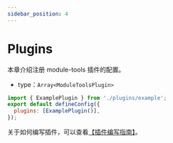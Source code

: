 ```yaml
---
sidebar_position: 4
---
```


# Plugins

本章介绍注册 module-tools 插件的配置。

- type：`Array<ModuleToolsPlugin>`

```js modern.config.ts
import { ExamplePlugin } from './plugins/example';
export default defineConfig({
  plugins: [ExamplePlugin()],
});
```

关于如何编写插件，可以查看[【插件编写指南】](/zh/plugins/guide/getting-started)。
